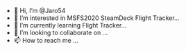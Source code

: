 - 👋 Hi, I’m @Jaro54
- 👀 I’m interested in MSFS2020 SteamDeck Flight Tracker...
- 🌱 I’m currently learning Flight Tracker...
- 💞️ I’m looking to collaborate on ...
- 📫 How to reach me ...

<!---
Jaro54/Jaro54 is a ✨ special ✨ repository because its `README.md` (this file) appears on your GitHub profile.
You can click the Preview link to take a look at your changes.
--->
